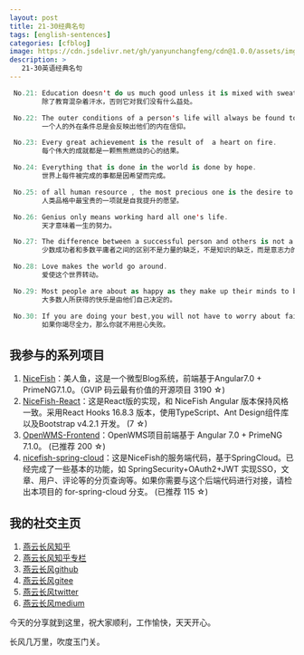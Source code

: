 ```yaml
---
layout: post
title: 21-30经典名句
tags: [english-sentences]
categories: [cfblog]
image: https://cdn.jsdelivr.net/gh/yanyunchangfeng/cdn@1.0.0/assets/img/blog/english-grammer/english-grammer-cover5.png
description: >
   21-30英语经典名句
---
```

 ```swift
  No.21: Education doesn't do us much good unless it is mixed with sweat. 
         除了教育混杂着汗水，否则它对我们没有什么益处。
 ```
 ```swift
  No.22: The outer conditions of a person's life will always be found to reflect their inner beliefs. 
         一个人的外在条件总是会反映出他们的内在信仰。
 ```
 ```swift
  No.23: Every great achievement is the result of  a heart on fire.
         每个伟大的成就都是一颗熊熊燃烧的心的结果。
 ```
 ```swift
  No.24: Everything that is done in the world is done by hope.
         世界上每件被完成的事都是因希望而完成。
 ```
 ```swift
  No.25: of all human resource , the most precious one is the desire to improve.
         人类品格中最宝贵的一项就是自我提升的愿望。
 ```
 ```swift
  No.26: Genius only means working hard all one's life.
         天才意味着一生的努力。
 ```
 ```swift
  No.27: The difference between a successful person and others is not a lack of strength, not a lack of knowledge,but rather a lack of will.
         少数成功者和多数平庸者之间的区别不是力量的缺乏，不是知识的缺乏，而是意志力的缺乏。
 ```
 ```swift
  No.28: Love makes the world go around.
         爱使这个世界转动。
 ```
 ```swift
  No.29: Most people are about as happy as they make up their minds to be.
         大多数人所获得的快乐是由他们自己决定的。
 ```
 ```swift
  No.30: If you are doing your best,you will not have to worry about failure.
         如果你竭尽全力，那么你就不用担心失败。
 ```


## 我参与的系列项目

1. [NiceFish]( https://gitee.com/mumu-osc/NiceFish)：美人鱼，这是一个微型Blog系统，前端基于Angular7.0 + PrimeNG7.1.0。（GVIP 码云最有价值的开源项目 3190 ☆)
2. [NiceFish-React]( https://gitee.com/mumu-osc/NiceFish-React)：这是React版的实现，和 NiceFish Angular 版本保持风格一致。采用React Hooks 16.8.3 版本，使用TypeScript、Ant Design组件库以及Bootstrap v4.2.1 开发。  (7 ☆)
3. [OpenWMS-Frontend](https://gitee.com/mumu-osc/OpenWMS-Frontend)：OpenWMS项目前端基于 Angular 7.0 + PrimeNG 7.1.0。  (已推荐 200 ☆)
4. [nicefish-spring-cloud](https://gitee.com/mumu-osc/nicefish-spring-cloud)：这是NiceFish的服务端代码，基于SpringCloud。已经完成了一些基本的功能，如 SpringSecurity+OAuth2+JWT 实现SSO，文章、用户、评论等的分页查询等。如果你需要与这个后端代码进行对接，请检出本项目的 for-spring-cloud 分支。 (已推荐 115 ☆)

## 我的社交主页  

1. [燕云长风知乎](https://zhihu.com/people/hbxyxuxiaodong)  
2. [燕云长风知乎专栏](https://zhuanlan.zhihu.com/yanyunchangfeng)  
3. [燕云长风github](https://github.com/yanyunchangfeng)  
4. [燕云长风gitee](https://gitee.com/yanyunchangfeng)  
5. [燕云长风twitter](https://twitter.com/yanyunchangfeng)  
6. [燕云长风medium](https://medium.com/@yanyunchangfeng) 

今天的分享就到这里，祝大家顺利，工作愉快，天天开心。

长风几万里，吹度玉门关。